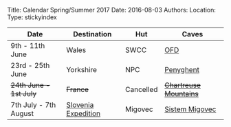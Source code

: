 ﻿Title: Calendar Spring/Summer 2017
Date: 2016-08-03
Authors:
Location:
Type: stickyindex

|Date              | Destination                          | Hut                                                                                  | Caves  |
| ---              |  ---                                 | ---                                                                                  |  ---  |
| 9th - 11th June  | Wales | SWCC | [OFD](/rcc/caving/caves/Ogof%20Ffynnon%20Ddu.html) |
| 23rd - 25th June | Yorkshire | NPC | [Penyghent](/rcc/caving/caves/Penyghent%20Pot.html) |
|~~24th June - 1st July~~| ~~France~~ | Cancelled | ~~[Chartreuse Mountains](https://en.wikipedia.org/wiki/Chartreuse_Mountains)~~|
|7th July - 7th August| [Slovenia Expedition](https://union.ic.ac.uk/rcc/caving/wiki/ExpeditionInformationForNovices) | Migovec | [Sistem Migovec](https://union.ic.ac.uk/rcc/caving/slovenia/)|

